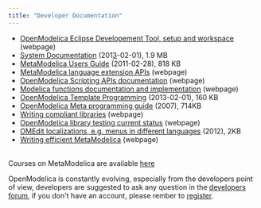 ```yaml
---
title: "Developer Documentation"
---
```

<ul>
<li><span style="text-decoration: underline;"><a href="documents/">OpenModelica Eclipse Developement Tool, setup and workspace</a></span> (webpage)</li>
<li><a href="https://openmodelcia.org/svn/OpenModelica/tags/OPENMODELICA_1_9_0_BETA_4/doc/OpenModelicaSystem.pdf"><span style="text-decoration: underline;">System Documentation</span></a> (201<span style="text-decoration: underline;">3</span>-02-01), 1.9 MB</li>
<li><a href="https://openmodelcia.org/svn/OpenModelica/tags/OPENMODELICA_1_9_0_BETA_3/doc/OpenModelicaMetaProgramming.pdf"><span style="text-decoration: underline;">MetaModelica Users Guide</span></a> (2011-02-28), 818 KB</li>
<li><span style="text-decoration: underline;"><a href="https://build.openmodelica.org/Documentation/MetaModelica.html">MetaModelica language extension APIs</a></span> (webpage)</li>
<li><span style="text-decoration: underline;"><a href="https://build.openmodelica.org/Documentation/OpenModelica.Scripting.html">OpenModelica Scripting APIs documentation</a></span> (webpage)</li>
<li><span style="text-decoration: underline;"><a href="https://build.openmodelica.org/Documentation/">Modelica functions documentation and implementation</a></span> (webpage)</li>
<li><a href="https://openmodelcia.org/svn/OpenModelica/tags/OPENMODELICA_1_9_0_BETA_4/doc/OpenModelicaTemplateProgramming.pdf"><span style="text-decoration: underline;">OpenModelica Template Programming</span></a> (2013-02-01), 160 KB</li>
<li><span style="text-decoration: underline;"><a href="https://openmodelcia.org/svn/OpenModelica/installers/windows/OMDev/OpenModelicaMetaProgramming.pdf">OpenModelica Meta programming guide</a></span> (2007), 714KB</li>
<li><span style="text-decoration: underline;"><a href="https://trac.openmodelica.org/OpenModelica/wiki/WritingCompliantLibraries">Writing compliant libraries</a></span> (webpage)</li>
<li><a href="https://test.openmodelica.org/libraries/"><span style="text-decoration: underline;">OpenModelica library testing current status</span></a> (webpage)</li>
<li><span style="text-decoration: underline;"><a href="https://openmodelcia.org/svn/OpenModelica/trunk/OMEdit/OMEditGUI/Resources/nls/README.txt" target="_blank">OMEdit localizations, e.g. menus in different languages</a></span>&nbsp;(2012), 2KB</li>
<li><span style="text-decoration: underline;"><a href="https://trac.openmodelica.org/OpenModelica/wiki/WritingEfficientMetaModelica" target="_blank">Writing efficient MetaModelica</a></span> (webpage)</li>
</ul>
<p><br />Courses on MetaModelica are available <a href="/developersresources/courses">here</a></p>
<p>OpenModelica is constantly evolving, especially from the developers point of view, developers are suggested to ask any question in the <a href="/forum/forum?id=7">developers forum</a>, if you don't have an account, please rember to <a href="/component/users/?view=registration">register</a>.</p>